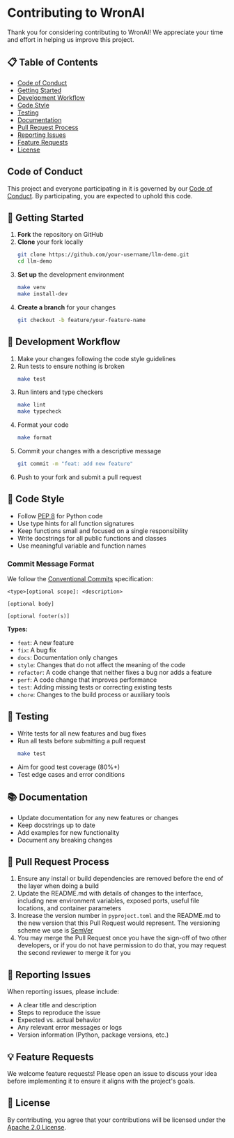 # Contributing to WronAI

Thank you for considering contributing to WronAI! We appreciate your time and effort in helping us improve this project.

## 📋 Table of Contents

- [Code of Conduct](#code-of-conduct)
- [Getting Started](#-getting-started)
- [Development Workflow](#-development-workflow)
- [Code Style](#-code-style)
- [Testing](#-testing)
- [Documentation](#-documentation)
- [Pull Request Process](#-pull-request-process)
- [Reporting Issues](#-reporting-issues)
- [Feature Requests](#-feature-requests)
- [License](#-license)

## Code of Conduct

This project and everyone participating in it is governed by our [Code of Conduct](CODE_OF_CONDUCT.md). By participating, you are expected to uphold this code.

## 🚀 Getting Started

1. **Fork** the repository on GitHub
2. **Clone** your fork locally
   ```bash
   git clone https://github.com/your-username/llm-demo.git
   cd llm-demo
   ```
3. **Set up** the development environment
   ```bash
   make venv
   make install-dev
   ```
4. **Create a branch** for your changes
   ```bash
   git checkout -b feature/your-feature-name
   ```

## 🔄 Development Workflow

1. Make your changes following the code style guidelines
2. Run tests to ensure nothing is broken
   ```bash
   make test
   ```
3. Run linters and type checkers
   ```bash
   make lint
   make typecheck
   ```
4. Format your code
   ```bash
   make format
   ```
5. Commit your changes with a descriptive message
   ```bash
   git commit -m "feat: add new feature"
   ```
6. Push to your fork and submit a pull request

## 🎨 Code Style

- Follow [PEP 8](https://www.python.org/dev/peps/pep-0008/) for Python code
- Use type hints for all function signatures
- Keep functions small and focused on a single responsibility
- Write docstrings for all public functions and classes
- Use meaningful variable and function names

### Commit Message Format

We follow the [Conventional Commits](https://www.conventionalcommits.org/) specification:

```
<type>[optional scope]: <description>

[optional body]

[optional footer(s)]
```

**Types:**
- `feat`: A new feature
- `fix`: A bug fix
- `docs`: Documentation only changes
- `style`: Changes that do not affect the meaning of the code
- `refactor`: A code change that neither fixes a bug nor adds a feature
- `perf`: A code change that improves performance
- `test`: Adding missing tests or correcting existing tests
- `chore`: Changes to the build process or auxiliary tools

## 🧪 Testing

- Write tests for all new features and bug fixes
- Run all tests before submitting a pull request
  ```bash
  make test
  ```
- Aim for good test coverage (80%+)
- Test edge cases and error conditions

## 📚 Documentation

- Update documentation for any new features or changes
- Keep docstrings up to date
- Add examples for new functionality
- Document any breaking changes

## 🔄 Pull Request Process

1. Ensure any install or build dependencies are removed before the end of the layer when doing a build
2. Update the README.md with details of changes to the interface, including new environment variables, exposed ports, useful file locations, and container parameters
3. Increase the version number in `pyproject.toml` and the README.md to the new version that this Pull Request would represent. The versioning scheme we use is [SemVer](http://semver.org/)
4. You may merge the Pull Request once you have the sign-off of two other developers, or if you do not have permission to do that, you may request the second reviewer to merge it for you

## 🐛 Reporting Issues

When reporting issues, please include:

- A clear title and description
- Steps to reproduce the issue
- Expected vs. actual behavior
- Any relevant error messages or logs
- Version information (Python, package versions, etc.)

## 💡 Feature Requests

We welcome feature requests! Please open an issue to discuss your idea before implementing it to ensure it aligns with the project's goals.

## 📄 License

By contributing, you agree that your contributions will be licensed under the [Apache 2.0 License](LICENSE).

